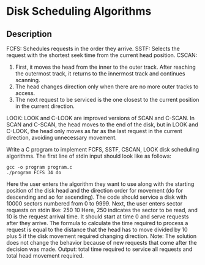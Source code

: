 # Disk Scheduling Algorithms

## Description

FCFS: Schedules requests in the order they arrive.
SSTF: Selects the request with the shortest seek time from the current head position.
CSCAN:
1. First, it moves the head from the inner to the outer track. After reaching the outermost track, it returns to the innermost track and continues scanning.
2. The head changes direction only when there are no more outer tracks to access.
3. The next request to be serviced is the one closest to the current position in the current direction.

LOOK: LOOK and C-LOOK are improved versions of SCAN and C-SCAN. In SCAN and C-SCAN, the head moves to the end of the disk, but in LOOK and C-LOOK, the head only moves as far as the last request in the current direction, avoiding unnecessary movement.

Write a C program to implement FCFS, SSTF, CSCAN, LOOK disk scheduling algorithms.
The first line of stdin input should look like as follows:

```
gcc -o program program.c
./program FCFS 34 do
```

Here the user enters the algorithm they want to use along with the starting position of the disk head and the direction order for movement (do for descending and ao for ascending).
The code should service a disk with 10000 sectors numbered from 0 to 9999.
Next, the user enters sector requests on stdin like: 250 10
Here, 250 indicates the sector to be read, and 10 is the request arrival time. It should start at time 0 and serve requests after they arrive. The formula to calculate the time required to process a request is equal to the distance that the head has to move divided by 10 plus 5 if the disk movement required changing direction.
Note: The solution does not change the behavior because of new requests that come after the decision was made.
Output: total time required to service all requests and total head movement required.
